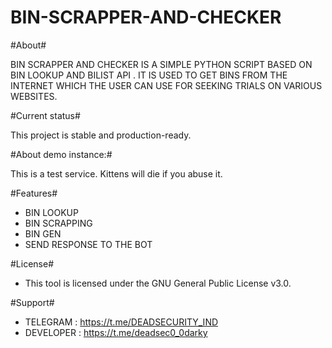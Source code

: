 # BIN-SCRAPPER-AND-CHECKER
#About#

BIN SCRAPPER AND CHECKER IS A SIMPLE PYTHON SCRIPT BASED ON BIN LOOKUP AND BILIST API . 
IT IS USED TO GET BINS FROM THE INTERNET WHICH THE USER CAN USE FOR SEEKING TRIALS ON VARIOUS WEBSITES.


#Current status#

This project is stable and production-ready.

#About demo instance:# 

This is a test service. Kittens will die if you abuse it.

#Features#

* BIN LOOKUP
* BIN SCRAPPING
* BIN GEN
* SEND RESPONSE TO THE BOT


#License#

* This tool is licensed under the GNU General Public License v3.0.

#Support#

* TELEGRAM : https://t.me/DEADSECURITY_IND
* DEVELOPER : https://t.me/deadsec0_0darky
